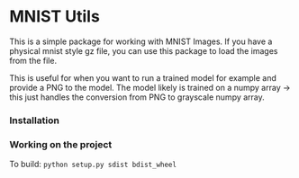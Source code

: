 # MNIST Utils

This is a simple package for working with MNIST Images. If you have a physical mnist style gz file, you can use this package to load the images from the file. 

This is useful for when you want to run a trained model for example and provide a PNG to the model. The model likely is trained on a numpy array -> this just handles the conversion from PNG to grayscale numpy array.


### Installation




### Working on the project

To build: `python setup.py sdist bdist_wheel`